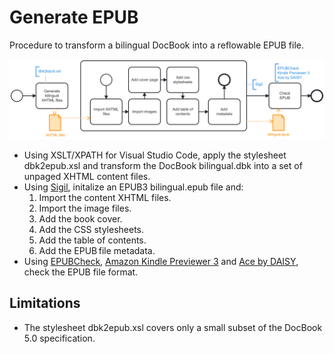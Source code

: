 # Generate EPUB
Procedure to transform a bilingual DocBook into a reflowable EPUB file.

![Generate an EPUB file from a DocBook file using XSL and Sigil](generateEPUB.png)
- Using XSLT/XPATH for Visual Studio Code, apply the stylesheet dbk2epub.xsl and transform the DocBook bilingual.dbk into a set of unpaged XHTML content files.
- Using [Sigil](https://sigil-ebook.com/), initalize an EPUB3 bilingual.epub file and:
  1. Import the content XHTML files.
  2. Import the image files.
  3. Add the book cover.
  4. Add the CSS stylesheets.
  5. Add the table of contents.
  6. Add the EPUB file metadata.
- Using [EPUBCheck](https://www.w3.org/publishing/epubcheck/), [Amazon Kindle Previewer 3](https://www.amazon.com/Kindle-Previewer/b?node=21381691011) and [Ace by DAISY](https://daisy.org/activities/software/ace/), check the EPUB file format.

## Limitations
- The stylesheet dbk2epub.xsl covers only a small subset of the DocBook 5.0 specification.
